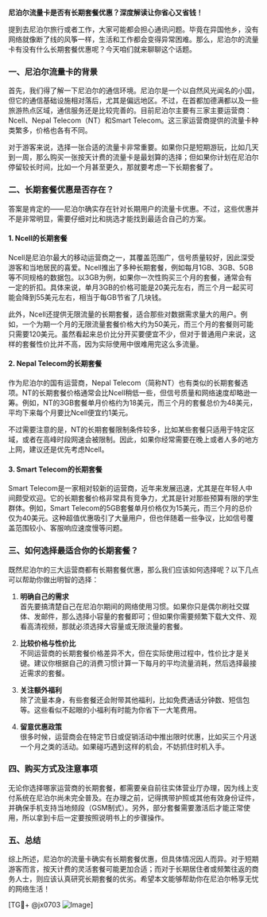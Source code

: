 **尼泊尔流量卡是否有长期套餐优惠？深度解读让你省心又省钱！**

提到去尼泊尔旅行或者工作，大家可能都会担心通讯问题。毕竟在异国他乡，没有网络就像断了线的风筝一样，生活和工作都会变得异常困难。那么，尼泊尔的流量卡有没有什么长期套餐优惠呢？今天咱们就来聊聊这个话题。

### 一、尼泊尔流量卡的背景

首先，我们得了解一下尼泊尔的通信环境。尼泊尔是一个以自然风光闻名的小国，但它的通信基础设施相对落后，尤其是偏远地区。不过，在首都加德满都以及一些旅游热点区域，通信服务还是比较完善的。目前尼泊尔主要有三家主要运营商：Ncell、Nepal Telecom（NT）和Smart Telecom。这三家运营商提供的流量卡种类繁多，价格也各有不同。

对于游客来说，选择一张合适的流量卡非常重要。如果你只是短期游玩，比如几天到一周，那么购买一张按天计费的流量卡是最划算的选择；但如果你计划在尼泊尔停留较长时间，比如一个月甚至更久，那就要考虑一下长期套餐了。

### 二、长期套餐优惠是否存在？

答案是肯定的——尼泊尔确实存在针对长期用户的流量卡优惠。不过，这些优惠并不是非常明显，需要仔细对比和挑选才能找到最适合自己的方案。

#### 1. **Ncell的长期套餐**
Ncell是尼泊尔最大的移动运营商之一，其覆盖范围广，信号质量较好，因此深受游客和当地居民的喜爱。Ncell推出了多种长期套餐，例如每月1GB、3GB、5GB等不同规格的数据包。以3GB为例，如果你一次性购买三个月的套餐，通常会有一定的折扣。具体来说，单月3GB的价格可能是20美元左右，而三个月一起买可能会降到55美元左右，相当于每GB节省了几块钱。

此外，Ncell还提供无限流量的长期套餐，适合那些对数据需求量大的用户。例如，一个为期一个月的无限流量套餐价格大约为50美元，而三个月的套餐则可能只需要120美元。虽然看起来总价比分开买要便宜不少，但对于普通用户来说，这样的套餐性价比并不高，因为实际使用中很难用完这么多流量。

#### 2. **Nepal Telecom的长期套餐**
作为尼泊尔的国有运营商，Nepal Telecom（简称NT）也有类似的长期套餐选项。NT的长期套餐价格通常会比Ncell稍低一些，但信号质量和网络速度却略逊一筹。例如，NT的3GB套餐单月价格约为18美元，而三个月的套餐总价为48美元，平均下来每个月要比Ncell便宜约1美元。

不过需要注意的是，NT的长期套餐限制条件较多，比如某些套餐只适用于特定区域，或者在高峰时段网速会被限制。因此，如果你经常需要在晚上或者人多的地方上网，建议还是优先考虑Ncell。

#### 3. **Smart Telecom的长期套餐**
Smart Telecom是一家相对较新的运营商，近年来发展迅速，尤其是在年轻人中间颇受欢迎。它的长期套餐价格非常具有竞争力，尤其是针对那些预算有限的学生群体。例如，Smart Telecom的5GB套餐单月价格仅为15美元，而三个月的总价仅为40美元。这种超值优惠吸引了大量用户，但也伴随着一些争议，比如信号覆盖范围较小、客服响应速度慢等问题。

### 三、如何选择最适合你的长期套餐？

既然尼泊尔的三大运营商都有长期套餐优惠，那么我们应该如何选择呢？以下几点可以帮助你做出明智的选择：

1. **明确自己的需求**  
   首先要搞清楚自己在尼泊尔期间的网络使用习惯。如果你只是偶尔刷社交媒体、发邮件，那么选择小容量的套餐即可；但如果你需要频繁下载大文件、观看高清视频，那就必须选择大容量或无限流量的套餐。

2. **比较价格与性价比**  
   不同运营商的长期套餐价格差异不大，但在实际使用过程中，性价比才是关键。建议你根据自己的消费习惯计算一下每月的平均流量消耗，然后选择最接近需求的套餐。

3. **关注额外福利**  
   除了流量本身，有些套餐还会附带其他福利，比如免费通话分钟数、短信包等。这些看似不起眼的小福利有时能为你省下一大笔费用。

4. **留意优惠政策**  
   很多时候，运营商会在特定节日或促销活动中推出限时优惠，比如买三个月送一个月之类的活动。如果碰巧遇到这样的机会，不妨抓住时机入手。

### 四、购买方式及注意事项

无论你选择哪家运营商的长期套餐，都需要亲自前往实体营业厅办理，因为线上支付系统在尼泊尔尚未完全普及。在办理之前，记得携带护照或其他有效身份证件，并确保手机支持当地频段（GSM制式）。另外，部分套餐需要激活后才能正常使用，所以拿到卡后一定要按照说明书上的步骤操作。

### 五、总结

综上所述，尼泊尔的流量卡确实有长期套餐优惠，但具体情况因人而异。对于短期游客而言，按天计费的灵活套餐可能更加合适；而对于长期居住者或频繁往返的商务人士，则应该认真研究长期套餐的优劣。希望本文能够帮助你在尼泊尔畅享无忧的网络生活！

[TG💪+ @jx0703 ![Image](https://github.com/user-attachments/assets/dbca1d08-cadb-493c-b0ec-ad6f7a83f270)]
